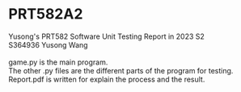 # PRT582A2
Yusong's PRT582 Software Unit Testing Report in 2023 S2<br>
S364936 Yusong Wang<br><br>
game.py is the main program.<br>
The other .py files are the different parts of the program for testing.<br>
Report.pdf is written for explain the process and the result.<br>
